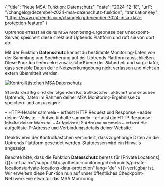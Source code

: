 {
  "title": "Neue MSA-Funktion: Datenschutz",
  "date": "2024-12-18",
  "url": "/changelog/dezember-2024-msa-datenschutz-funktion",
  "translationKey": "https://www.uptrends.com/changelog/december-2024-msa-data-protection-feature"
}

Uptrends erfasst all deine MSA Monitoring-Ergebnisse der Checkpoint-Server, speichert diese direkt auf Uptrends Plattform und ruft sie von dort ab.

Mit der Funktion **Datenschutz** kannst du bestimmte Monitoring-Daten von der Sammlung und Speicherung auf der Uptrends Plattform ausschließen. Diese Funktion liefert eine zusätzliche Ebene der Sicherheit und sorgt dafür, dass sensible Daten deine Netzwerkumgebung nicht verlassen und nicht an extern übermittelt werden.

![Kontrollkästchen MSA Datenschutz](/img/content/scr-data-protection-checkbox.min.png)

Standardmäßig sind die folgenden Kontrollkästchen aktiviert und erlauben Uptrends, Daten im Rahmen deiner MSA Monitoring-Ergebnisse zu speichern und anzuzeigen:

– HTTP-Header sammeln – erfasst HTTP Request und Response Header deiner Website.
– Antwortinhalte sammeln – erfasst die HTTP Response-Inhalte deiner Website.
– Aufgelöste IP-Adresse sammeln – erfasst die aufgelöste IP-Adresse und Verbindungsdetails deiner Website.

Deaktivieren der Kontrollkästchen verhindert, dass zugehörige Daten an die Uptrends Plattform gesendet werden. Stattdessen wird ein Hinweis angezeigt.

Beachte bitte, dass die Funktion **Datenschutz** bereits für [Private Locations]({{< ref path="/support/kb/synthetic-monitoring/checkpoints/private-locations/private-locations-data-protection" lang="de" >}}) verfügbar ist. Wir erweitern diese Funktion nun auf unser öffentliches Checkpoint-Netzwerk wie etwa für das MSA Monitoring.

